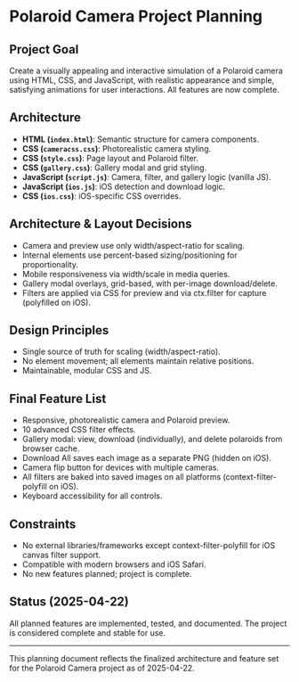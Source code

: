 # Polaroid Camera Project Planning

## Project Goal
Create a visually appealing and interactive simulation of a Polaroid camera using HTML, CSS, and JavaScript, with realistic appearance and simple, satisfying animations for user interactions. All features are now complete.

## Architecture
- **HTML (`index.html`)**: Semantic structure for camera components.
- **CSS (`cameracss.css`)**: Photorealistic camera styling.
- **CSS (`style.css`)**: Page layout and Polaroid filter.
- **CSS (`gallery.css`)**: Gallery modal and grid styling.
- **JavaScript (`script.js`)**: Camera, filter, and gallery logic (vanilla JS).
- **JavaScript (`ios.js`)**: iOS detection and download logic.
- **CSS (`ios.css`)**: iOS-specific CSS overrides.

## Architecture & Layout Decisions
- Camera and preview use only width/aspect-ratio for scaling.
- Internal elements use percent-based sizing/positioning for proportionality.
- Mobile responsiveness via width/scale in media queries.
- Gallery modal overlays, grid-based, with per-image download/delete.
- Filters are applied via CSS for preview and via ctx.filter for capture (polyfilled on iOS).

## Design Principles
- Single source of truth for scaling (width/aspect-ratio).
- No element movement; all elements maintain relative positions.
- Maintainable, modular CSS and JS.

## Final Feature List
- Responsive, photorealistic camera and Polaroid preview.
- 10 advanced CSS filter effects.
- Gallery modal: view, download (individually), and delete polaroids from browser cache.
- Download All saves each image as a separate PNG (hidden on iOS).
- Camera flip button for devices with multiple cameras.
- All filters are baked into saved images on all platforms (context-filter-polyfill on iOS).
- Keyboard accessibility for all controls.

## Constraints
- No external libraries/frameworks except context-filter-polyfill for iOS canvas filter support.
- Compatible with modern browsers and iOS Safari.
- No new features planned; project is complete.

## Status (2025-04-22)
All planned features are implemented, tested, and documented. The project is considered complete and stable for use.

---
This planning document reflects the finalized architecture and feature set for the Polaroid Camera project as of 2025-04-22.
